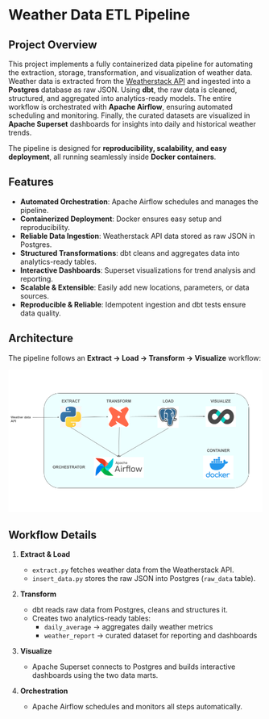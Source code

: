 # Weather Data ETL Pipeline

## Project Overview
This project implements a fully containerized data pipeline for automating the extraction, storage, transformation, and visualization of weather data.  
Weather data is extracted from the [Weatherstack API](https://weatherstack.com/) and ingested into a **Postgres** database as raw JSON. Using **dbt**, the raw data is cleaned, structured, and aggregated into analytics-ready models. The entire workflow is orchestrated with **Apache Airflow**, ensuring automated scheduling and monitoring. Finally, the curated datasets are visualized in **Apache Superset** dashboards for insights into daily and historical weather trends.  

The pipeline is designed for **reproducibility, scalability, and easy deployment**, all running seamlessly inside **Docker containers**.

## Features

- **Automated Orchestration**: Apache Airflow schedules and manages the pipeline.  
- **Containerized Deployment**: Docker ensures easy setup and reproducibility.  
- **Reliable Data Ingestion**: Weatherstack API data stored as raw JSON in Postgres.  
- **Structured Transformations**: dbt cleans and aggregates data into analytics-ready tables.  
- **Interactive Dashboards**: Superset visualizations for trend analysis and reporting.  
- **Scalable & Extensible**: Easily add new locations, parameters, or data sources.  
- **Reproducible & Reliable**: Idempotent ingestion and dbt tests ensure data quality.

## Architecture

The pipeline follows an **Extract → Load → Transform → Visualize** workflow:

![Architecture Diagram](./images/Weather_data_ETL_flow.png)


## Workflow Details

1. **Extract & Load**  
   - `extract.py` fetches weather data from the Weatherstack API.  
   - `insert_data.py` stores the raw JSON into Postgres (`raw_data` table).  

2. **Transform**  
   - dbt reads raw data from Postgres, cleans and structures it.  
   - Creates two analytics-ready tables:  
     - `daily_average` → aggregates daily weather metrics  
     - `weather_report` → curated dataset for reporting and dashboards  

3. **Visualize**  
   - Apache Superset connects to Postgres and builds interactive dashboards using the two data marts.  

4. **Orchestration**  
   - Apache Airflow schedules and monitors all steps automatically.

